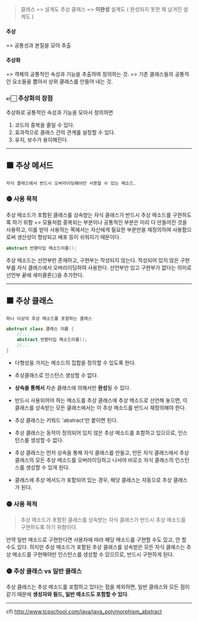 > 클래스 => 설계도
> 추상 클래스 => **미완성** 설계도 ( 완성되지 못한 채 남겨진 설계도 )

#### 추상 
=> 공통성과 본질을 모아 추출
#### 추상화 
=> 객체의 공통적인 속성과 기능을 추출하여 정의하는 것.
=> 기존 클래스들의 공통적인 요소들을 뽑아서 상위 클래스를 만들어 내는 것.

### 👉🏻 추상화의 장점
추상화로 공통적인 속성과 기능을 모아서 정의하면
1) 코드의 중복을 줄일 수 있다.
2) 효과적으로 클래스 간의 관계를 설정할 수 있다.
3) 유지, 보수가 용이해진다.

---

## 🟪 추상 메서드
	자식 클래스에서 반드시 오버라이딩해야만 사용할 수 있는 메소드.
    
### 🟡 사용 목적
추상 메소드가 포함된 클래스를 상속받는 자식 클래스가 반드시 추상 메소드를 구현하도록 하기 위함
=> 모듈처럼 중복되는 부분이나 공통적인 부분은 미리 다 만들어진 것을 사용하고, 이를 받아 사용하는 쪽에서는 자신에게 필요한 부분만을 재정의하여 사용함으로써 생산성이 향상되고 배포 등이 쉬워지기 때문이다.

```java
abstract 반환타입 메소드이름();
```
추상 메소드는 선언부만 존재하고, 구현부는 작성되지 않는다.
작성되어 있지 않은 구현부를 자식 클래스에서 오버라이딩하여 사용한다.
선언부만 있고 구현부가 없다는 의미로 선언부 끝에 세미콜론(;)을 추가한다.

---
## 🟪 추상 클래스
	하나 이상의 추상 메소드를 포함하는 클래스
    
```java
abstract class 클래스 이름 {
	//...
    abstract 반환타입 메소드이름();
    //...
}
```
- 다형성을 가지는 메소드의 집합을 정의할 수 있도록 한다.
- 추상클래스로 인스턴스 생성할 수 없다.
- **상속을 통해서** 자손 클래스에 의해서만 **완성**될 수 있다.
- 반드시 사용되어야 하는 메소드를 추상 클래스에 추상 메소드로 선언해 놓으면, 이 클래스를 상속받는 모든 클래스에서는 이 추상 메소드를 반드시 재정의해야 한다.

- 추상 클래스는 키워드 'abstract'만 붙이면 된다.

- 추상 클래스는 동작이 정의되어 있지 않은 추상 메소드를 포함하고 있으므로, 인스턴스를 생성할 수 없다.

- 추상 클래스는 먼저 상속을 통해 자식 클래스를 만들고, 만든 자식 클래스에서 추상 클래스의 모든 추상 메소드를 오버라이딩하고 나서야 비로소 자식 클래스의 인스턴스를 생성할 수 있게 된다.

- 클래스에 추상 메서드가 포함되어 있는 경우, 해당 클래스는 자동으로 추상 클래스가 된다.

### 🟡 사용 목적
> 추상 메소드가 포함된 클래스를 상속받는 자식 클래스가 반드시 추상 메소드를 구현하도록 하기 위함이다.

만약 일반 메소드로 구현한다면 사용자에 따라 해당 메소드를 구현할 수도 있고, 안 할 수도 있다.
하지만 추상 메소드가 포함된 추상 클래스를 상속받은 모든 자식 클래스는 추상 메소드를 구현해야만 인스턴스를 생성할 수 있으므로, 반드시 구현하게 된다.

### 🟡 추상 클래스 vs 일반 클래스
추상 클래스는 추상 메소드를 포함하고 있다는 점을 제외하면, 일반 클래스와 모든 점이 같기 때문에 **생성자와 필드, 일반 메소드도 포함할 수 있다**.

---
cf)
http://www.tcpschool.com/java/java_polymorphism_abstract
